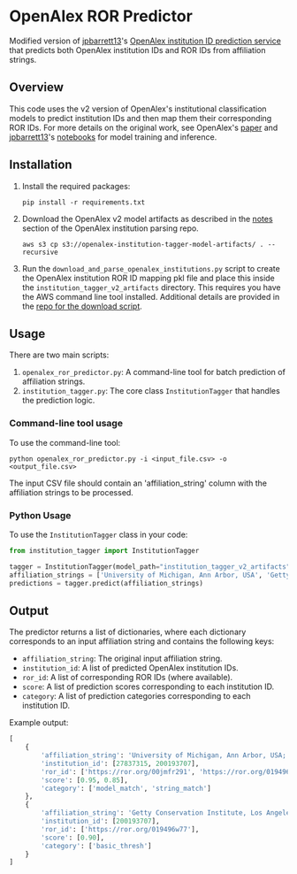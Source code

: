# OpenAlex ROR Predictor
Modified version of [jpbarrett13](https://github.com/jpbarrett13)'s [OpenAlex institution ID prediction service](https://github.com/ourresearch/openalex-institution-parsing) that predicts both OpenAlex institution IDs and ROR IDs from affiliation strings.

## Overview
This code uses the v2 version of OpenAlex's institutional classification models to predict institution IDs and then map them their corresponding ROR IDs. For more details on the original work, see OpenAlex's [paper](https://docs.google.com/document/d/1ppbKRVtyneWc7Hjpo8TOm57YLGx1C2Oo/) and [jpbarrett13](https://github.com/jpbarrett13)'s [notebooks](https://github.com/ourresearch/openalex-institution-parsing/tree/main/V2) for model training and inference.

## Installation
1. Install the required packages:
   ```
   pip install -r requirements.txt
   ```
2. Download the OpenAlex v2 model artifacts as described in the [notes](https://github.com/ourresearch/openalex-institution-parsing/tree/main/V2) section of the OpenAlex institution parsing repo.
   ```
   aws s3 cp s3://openalex-institution-tagger-model-artifacts/ . --recursive
   ```

3. Run the `download_and_parse_openalex_institutions.py` script to create the OpenAlex institution ROR ID mapping pkl file and place this inside the `institution_tagger_v2_artifacts` directory. This requires you have the AWS command line tool installed. Additional details are provided in the [repo for the download script](https://github.com/adambuttrick/openalex-ror-predictor/tree/main/utils/download_and_parse_openalex_institutions).

## Usage
There are two main scripts:

1. `openalex_ror_predictor.py`: A command-line tool for batch prediction of affiliation strings.
2. `institution_tagger.py`: The core class `InstitutionTagger` that handles the prediction logic.

### Command-line tool usage
To use the command-line tool:

```
python openalex_ror_predictor.py -i <input_file.csv> -o <output_file.csv>
```

The input CSV file should contain an 'affiliation_string' column with the affiliation strings to be processed.

### Python Usage
To use the `InstitutionTagger` class in your code:

```python
from institution_tagger import InstitutionTagger

tagger = InstitutionTagger(model_path="institution_tagger_v2_artifacts")
affiliation_strings = ['University of Michigan, Ann Arbor, USA', 'Getty Conservation Institute, Los Angeles']
predictions = tagger.predict(affiliation_strings)
```

## Output
The predictor returns a list of dictionaries, where each dictionary corresponds to an input affiliation string and contains the following keys:

- `affiliation_string`: The original input affiliation string.
- `institution_id`: A list of predicted OpenAlex institution IDs.
- `ror_id`: A list of corresponding ROR IDs (where available).
- `score`: A list of prediction scores corresponding to each institution ID.
- `category`: A list of prediction categories corresponding to each institution ID.

Example output:

```python
[
    {
        'affiliation_string': 'University of Michigan, Ann Arbor, USA; Getty Conservation Institute, Los Angeles',
        'institution_id': [27837315, 200193707],
        'ror_id': ['https://ror.org/00jmfr291', 'https://ror.org/019496w77'],
        'score': [0.95, 0.85],
        'category': ['model_match', 'string_match']
    },
    {
        'affiliation_string': 'Getty Conservation Institute, Los Angeles',
        'institution_id': [200193707],
        'ror_id': ['https://ror.org/019496w77'],
        'score': [0.90],
        'category': ['basic_thresh']
    }
]
```

